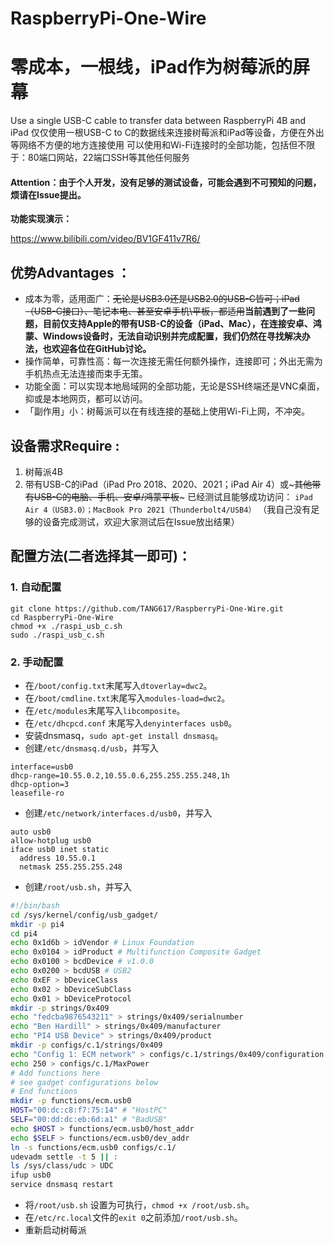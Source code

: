 # RaspberryPi-One-Wire
# 零成本，一根线，iPad作为树莓派的屏幕
Use a single USB-C cable to transfer data between RaspberryPi 4B and iPad
仅仅使用一根USB-C to C的数据线来连接树莓派和iPad等设备，方便在外出等网络不方便的地方连接使用
可以使用和Wi-Fi连接时的全部功能，包括但不限于：80端口网站，22端口SSH等其他任何服务

#### Attention：由于个人开发，没有足够的测试设备，可能会遇到不可预知的问题，烦请在Issue提出。

**功能实现演示：**

https://www.bilibili.com/video/BV1GF411v7R6/


## 优势Advantages ：

- 成本为零，适用面广：~~无论是USB3.0还是USB2.0的USB-C皆可；iPad（USB-C接口）、笔记本电、甚至安卓手机\平板，都适用~~**当前遇到了一些问题，目前仅支持Apple的带有USB-C的设备（iPad、Mac），在连接安卓、鸿蒙、Windows设备时，无法自动识别并完成配置，我们仍然在寻找解决办法，也欢迎各位在GitHub讨论。**
- 操作简单，可靠性高：每一次连接无需任何额外操作，连接即可；外出无需为手机热点无法连接而束手无策。
- 功能全面：可以实现本地局域网的全部功能，无论是SSH终端还是VNC桌面，抑或是本地网页，都可以访问。
- 「副作用」小：树莓派可以在有线连接的基础上使用Wi-Fi上网，不冲突。

## 设备需求Require :

1. 树莓派4B
2. 带有USB-C的iPad（iPad Pro 2018、2020、2021；iPad Air 4）或~~~其他带有USB-C的电脑、手机、安卓/鸿蒙平板~~~
已经测试且能够成功访问：
`iPad Air 4（USB3.0）；MacBook Pro 2021（Thunderbolt4/USB4）`
（我自己没有足够的设备完成测试，欢迎大家测试后在Issue放出结果）

## 配置方法(二者选择其一即可)：

### 1. 自动配置

```shell
git clone https://github.com/TANG617/RaspberryPi-One-Wire.git
cd RaspberryPi-One-Wire
chmod +x ./raspi_usb_c.sh
sudo ./raspi_usb_c.sh
```
### 2. 手动配置

- 在`/boot/config.txt`末尾写入`dtoverlay=dwc2`。
- 在`/boot/cmdline.txt`末尾写入`modules-load=dwc2`。
- 在`/etc/modules`末尾写入`libcomposite`。
- 在`/etc/dhcpcd.conf` 末尾写入`denyinterfaces usb0`。
- 安装dnsmasq，`sudo apt-get install dnsmasq`。
- 创建`/etc/dnsmasq.d/usb`，并写入


```shell
interface=usb0
dhcp-range=10.55.0.2,10.55.0.6,255.255.255.248,1h
dhcp-option=3
leasefile-ro
```
- 创建`/etc/network/interfaces.d/usb0`，并写入

```shell
auto usb0
allow-hotplug usb0
iface usb0 inet static
  address 10.55.0.1
  netmask 255.255.255.248
```
- 创建`/root/usb.sh`，并写入

```bash
#!/bin/bash
cd /sys/kernel/config/usb_gadget/
mkdir -p pi4
cd pi4
echo 0x1d6b > idVendor # Linux Foundation
echo 0x0104 > idProduct # Multifunction Composite Gadget
echo 0x0100 > bcdDevice # v1.0.0
echo 0x0200 > bcdUSB # USB2
echo 0xEF > bDeviceClass
echo 0x02 > bDeviceSubClass
echo 0x01 > bDeviceProtocol
mkdir -p strings/0x409
echo "fedcba9876543211" > strings/0x409/serialnumber
echo "Ben Hardill" > strings/0x409/manufacturer
echo "PI4 USB Device" > strings/0x409/product
mkdir -p configs/c.1/strings/0x409
echo "Config 1: ECM network" > configs/c.1/strings/0x409/configuration
echo 250 > configs/c.1/MaxPower
# Add functions here
# see gadget configurations below
# End functions
mkdir -p functions/ecm.usb0
HOST="00:dc:c8:f7:75:14" # "HostPC"
SELF="00:dd:dc:eb:6d:a1" # "BadUSB"
echo $HOST > functions/ecm.usb0/host_addr
echo $SELF > functions/ecm.usb0/dev_addr
ln -s functions/ecm.usb0 configs/c.1/
udevadm settle -t 5 || :
ls /sys/class/udc > UDC
ifup usb0
service dnsmasq restart
```
- 将`/root/usb.sh` 设置为可执行，`chmod +x /root/usb.sh`。
- 在`/etc/rc.local`文件的`exit 0`之前添加`/root/usb.sh`。
- 重新启动树莓派
